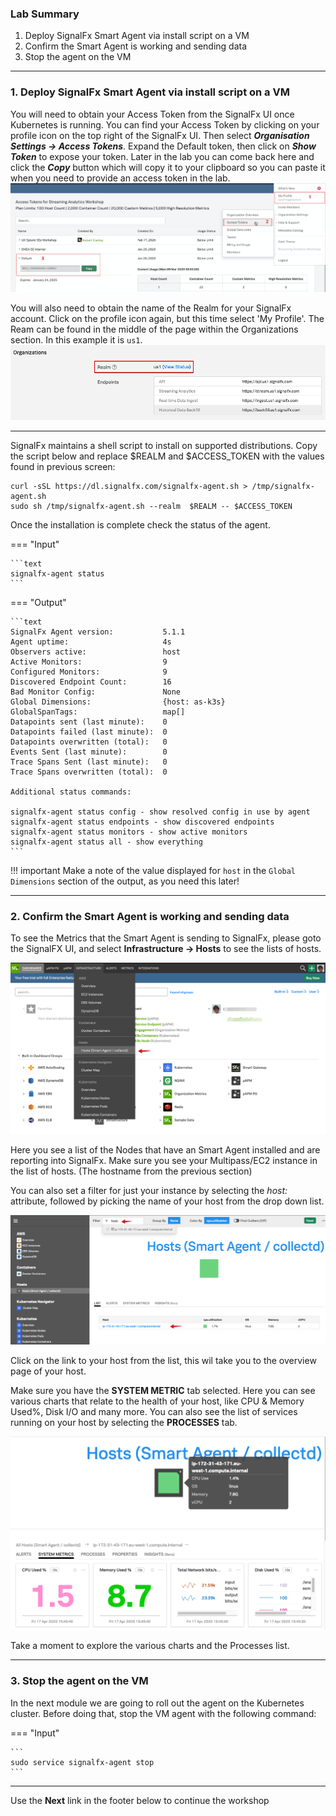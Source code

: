 ### Lab Summary

1. Deploy SignalFx Smart Agent via install script on a VM
1. Confirm the Smart Agent is working and sending data
3. Stop the agent on the VM

---

### 1. Deploy SignalFx Smart Agent via install script on a VM

You will need to obtain your Access Token from the SignalFx UI once Kubernetes is running. You can find your Access Token by clicking on your profile icon on the top right of the SignalFx UI. Then select _**Organisation Settings → Access Tokens**_.  Expand the Default token, then click on _**Show Token**_ to expose your token. Later in the lab you can come back here and click the _**Copy**_ button which will copy it to your clipboard  so you can paste it when you need to provide an access token in the lab.
![Access Token](../images/module3/m1-l4-access-token.png)

You will also need to obtain the name of the Realm for your SignalFx account.  Click on the profile icon again, but this time select 'My Profile'.  The Ream can be found in the middle of the page within the Organizations section.  In this example it is `us1`.
![Realm](../images/module3/m1-l4-realm.png)

---

SignalFx maintains a shell script to install on supported distributions. Copy the script below and replace $REALM and $ACCESS_TOKEN with the values found in previous screen:

```
curl -sSL https://dl.signalfx.com/signalfx-agent.sh > /tmp/signalfx-agent.sh
sudo sh /tmp/signalfx-agent.sh --realm  $REALM -- $ACCESS_TOKEN
```

Once the installation is complete check the status of the agent.

=== "Input"

    ```text
    signalfx-agent status
    ```

=== "Output"

    ```text
    SignalFx Agent version:           5.1.1
    Agent uptime:                     4s
    Observers active:                 host
    Active Monitors:                  9
    Configured Monitors:              9
    Discovered Endpoint Count:        16
    Bad Monitor Config:               None
    Global Dimensions:                {host: as-k3s}
    GlobalSpanTags:                   map[]
    Datapoints sent (last minute):    0
    Datapoints failed (last minute):  0
    Datapoints overwritten (total):   0
    Events Sent (last minute):        0
    Trace Spans Sent (last minute):   0
    Trace Spans overwritten (total):  0

    Additional status commands:

    signalfx-agent status config - show resolved config in use by agent
    signalfx-agent status endpoints - show discovered endpoints
    signalfx-agent status monitors - show active monitors
    signalfx-agent status all - show everything
    ```

!!! important
    Make a note of the value displayed for `host` in the `Global Dimensions` section of the output, as you need this later!

---

### 2. Confirm the Smart Agent is working and sending data

To see the Metrics that the Smart Agent is sending to SignalFx, please goto the SignalFX UI,  and select  **Infrastructure → Hosts**   to see the lists of hosts.

![Goto host ](../images/module3/M3-hosts.png)

Here you see a list of the Nodes that have an Smart Agent installed and are reporting into SignalFx. Make sure you see your Multipass/EC2 instance in the list of hosts. (The hostname from the previous section) 

You can also set a filter for just your instance by selecting the _host:_  attribute, followed by picking the name of your host from the drop down list.

![Filter host ](../images/module3/M3-list-of-hosts.png)

Click on the link to your host from the list, this wil take you to the overview page of your host.

Make sure you have the **SYSTEM METRIC**  tab selected. Here you can see various charts that relate to the health of your host, like CPU &  Memory Used%, Disk I/O and many more.
You can also see the list of services running on your host by selecting  the **PROCESSES** tab.

![Host Selected](../images/module3/M3-host-selected.png)

Take a moment to explore the various charts and the Processes list.

---

### 3. Stop the agent on the VM

In the next module we are going to roll out the agent on the Kubernetes cluster. Before doing that, stop the VM agent with the following command:

=== "Input"

    ```
    sudo service signalfx-agent stop
    ```

---

Use the **Next** link in the footer below to continue the workshop
